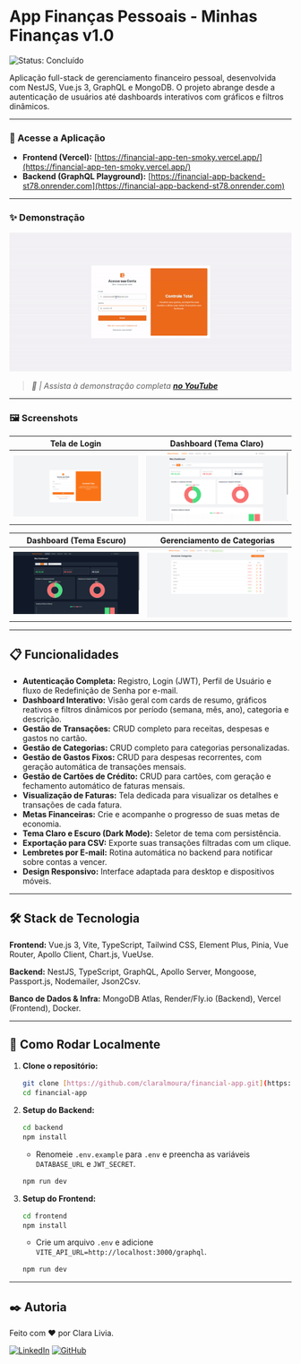 # App Finanças Pessoais - Minhas Finanças v1.0

![Status: Concluído](https://img.shields.io/badge/status-conclu%C3%ADdo-brightgreen)

Aplicação full-stack de gerenciamento financeiro pessoal, desenvolvida com NestJS, Vue.js 3, GraphQL e MongoDB. O projeto abrange desde a autenticação de usuários até dashboards interativos com gráficos e filtros dinâmicos.

---

### 🚀 Acesse a Aplicação

* **Frontend (Vercel):** [https://financial-app-ten-smoky.vercel.app/](https://financial-app-ten-smoky.vercel.app/)
* **Backend (GraphQL Playground):** [https://financial-app-backend-st78.onrender.com](https://financial-app-backend-st78.onrender.com)

---

### ✨ Demonstração

![Demonstração do App Finanças](screenshots/demo.gif)

> _🎥 | Assista à demonstração completa **[no YouTube]([URL_DO_SEU_VIDEO_AQUI](https://youtu.be/La8h5kswoDk))**_

---

### 🖼️ Screenshots

| Tela de Login | Dashboard (Tema Claro) |
| :-----------: | :--------------------: |
| ![Tela de Login](screenshots/login.png) | ![Dashboard Claro](screenshots/dashboard-light.png) |

| Dashboard (Tema Escuro) | Gerenciamento de Categorias |
| :-----------: | :--------------------: |
| ![Dashboard Escuro](screenshots/dashboard-dark.png) | ![Categorias](screenshots/categories.png) |

---

## 📋 Funcionalidades

-   **Autenticação Completa:** Registro, Login (JWT), Perfil de Usuário e fluxo de Redefinição de Senha por e-mail.
-   **Dashboard Interativo:** Visão geral com cards de resumo, gráficos reativos e filtros dinâmicos por período (semana, mês, ano), categoria e descrição.
-   **Gestão de Transações:** CRUD completo para receitas, despesas e gastos no cartão.
-   **Gestão de Categorias:** CRUD completo para categorias personalizadas.
-   **Gestão de Gastos Fixos:** CRUD para despesas recorrentes, com geração automática de transações mensais.
-   **Gestão de Cartões de Crédito:** CRUD para cartões, com geração e fechamento automático de faturas mensais.
-   **Visualização de Faturas:** Tela dedicada para visualizar os detalhes e transações de cada fatura.
-   **Metas Financeiras:** Crie e acompanhe o progresso de suas metas de economia.
-   **Tema Claro e Escuro (Dark Mode):** Seletor de tema com persistência.
-   **Exportação para CSV:** Exporte suas transações filtradas com um clique.
-   **Lembretes por E-mail:** Rotina automática no backend para notificar sobre contas a vencer.
-   **Design Responsivo:** Interface adaptada para desktop e dispositivos móveis.

---

## 🛠️ Stack de Tecnologia

**Frontend:** Vue.js 3, Vite, TypeScript, Tailwind CSS, Element Plus, Pinia, Vue Router, Apollo Client, Chart.js, VueUse.

**Backend:** NestJS, TypeScript, GraphQL, Apollo Server, Mongoose, Passport.js, Nodemailer, Json2Csv.

**Banco de Dados & Infra:** MongoDB Atlas, Render/Fly.io (Backend), Vercel (Frontend), Docker.

---


## 🚀 Como Rodar Localmente

1. **Clone o repositório:**
   ```bash
   git clone [https://github.com/claralmoura/financial-app.git](https://github.com/claralmoura/financial-app.git)
   cd financial-app
   ```

2. **Setup do Backend:**
   ```bash
   cd backend
   npm install
   ```
   - Renomeie `.env.example` para `.env` e preencha as variáveis `DATABASE_URL` e `JWT_SECRET`.
   ```bash
   npm run dev
   ```

3. **Setup do Frontend:**
   ```bash
   cd frontend
   npm install
   ```
   - Crie um arquivo `.env` e adicione `VITE_API_URL=http://localhost:3000/graphql`.
   ```bash
   npm run dev
   ```

---

## ✒️ Autoria

Feito com ❤️ por Clara Livia.

[![LinkedIn](https://img.shields.io/badge/LinkedIn-0077B5?style=for-the-badge&logo=linkedin&logoColor=white)](https://www.linkedin.com/in/claralivia/)
[![GitHub](https://img.shields.io/badge/GitHub-181717?style=for-the-badge&logo=github&logoColor=white)](https://github.com/claralmoura)
